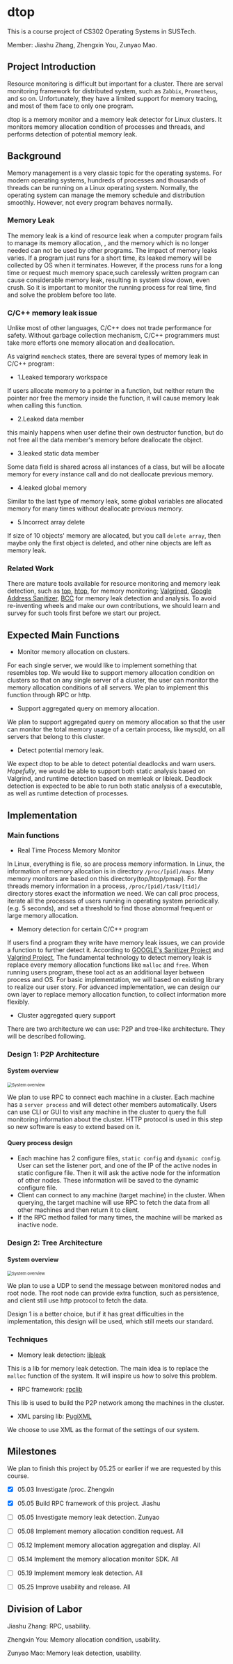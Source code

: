 # dtop

This is a course project of CS302 Operating Systems in SUSTech.

Member: Jiashu Zhang, Zhengxin You, Zunyao Mao.

## Project Introduction

Resource monitoring is difficult but important for a cluster. There are serval monitoring framework for distributed system, such as `Zabbix`, `Prometheus`,  and so on. Unfortunately, they have a limited support for memory tracing, and most of them face to only one program.

dtop is a memory monitor and a memory leak detector for Linux clusters. It monitors memory allocation condition of processes and threads, and performs detection of potential memory leak.

## Background
Memory management is a very classic topic for the operating systems. For modern operating systems, hundreds of processes and thousands of threads can be running on a Linux operating system.
Normally, the operating system can manage the memory schedule and distribution smoothly. However, not every program behaves normally.

### Memory Leak

The memory leak is a kind of resource leak when a computer program fails to manage its memory allocation,
, and the memory which is no longer needed can not be used by other programs. The impact of memory leaks varies. If a program just runs for a short time, its leaked memory will be collected by OS when it terminates.
However, if the process runs for a long time or request much memory space,such carelessly written program can cause considerable memory leak, resulting in system slow down, even crush. 
So it is important to monitor the running process for real time, find and solve the problem before too late.

### C/C++ memory leak issue
Unlike most of other languages, C/C++ does not trade performance for safety. Without garbage collection mechanism, C/C++ programmers 
must take more efforts one memory allocation and deallocation. 

As valgrind `memcheck` states, there are several types of memory leak in C/C++ program:

- 1.Leaked temporary workspace

If users allocate memory to a pointer in a function, but neither return the pointer nor free the memory inside the function, it will cause memory leak when calling this function.


- 2.Leaked data member

this mainly happens when user define their own destructor function, but do not free all the data member's memory before deallocate the object.

- 3.leaked static data member

Some data field is shared across all instances of a class, but will be allocate memory for every instance call and do not deallocate previous memory.

- 4.leaked global memory

Similar to the last type of memory leak, some global variables are allocated memory for many times without deallocate previous memory.

- 5.Incorrect array delete

If size of 10 objects' memory are allocated, but you call `delete array`, then maybe only the first object is deleted, and other nine objects are left as memory leak.   


### Related Work

There are mature tools available for resource monitoring and memory leak detection, such as [top](https://www.man7.org/linux/man-pages/man1/top.1.html), [htop](https://linux.die.net/man/1/htop), for memory monitoring;
[Valgrined](https://www.valgrind.org/), [Google Address Sanitizer](https://github.com/google/sanitizers), [BCC](https://github.com/iovisor/bcc) for memory leak detection and analysis. To avoid re-inventing wheels and make our own contributions, we should learn and survey for such tools first before we start our project.       

## Expected Main Functions

- Monitor memory allocation on clusters.

For each single server, we would like to implement something that resembles top. We would like to support memory allocation condition on clusters so that on any single server of a cluster, the user can monitor the memory allocation conditions of all servers. We plan to implement this function through RPC or http.

- Support aggregated query on memory allocation.

We plan to support aggregated query on memory allocation so that the user can monitor the total memory usage of a certain process, like mysqld, on all servers that belong to this cluster.

- Detect potential memory leak.

We expect dtop to be able to detect potential deadlocks and warn users. *Hopefully*, we would be able to support both static analysis based on Valgrind, and runtime detection based on memleak or libleak. Deadlock detection is expected to be able to run both static analysis of a executable, as well as runtime detection of processes. 

## Implementation

### Main functions

- Real Time Process Memory Monitor

In Linux, everything is file, so are process memory information. In Linux, the information of memory allocation is in directory `/proc/[pid]/maps`.
Many memory monitors are based on this directory(top/htop/pmap). For the threads memory information in a process, `/proc/[pid]/task/[tid]/` 
directory stores exact the information we need. We can call proc process, iterate all the processes of users running in operating system
periodically.(e.g. 5 seconds), and set a threshold to find those abnormal frequent or large memory allocation.

- Memory detection for certain C/C++ program

If users find a program  they write have memory leak issues, we can provide a function to further detect it. According to [GOOGLE's Sanitizer Project](https://github.com/google/sanitizers/wiki/AddressSanitizerAlgorithm) and [Valgrind Project](https://valgrind.org/),
The fundamental technology to detect memory leak is replace every memory allocation functions like `malloc` and `free`. When running users program, these tool act as an additional layer between process and OS. For basic implementation, we will based on existing library to realize our user story.
For advanced implementation, we can design our own layer to replace memory allocation function, to collect information more flexibly.

- Cluster aggregated query support

There are two architecture we can use: P2P and tree-like architecture. They will be described following.

### Design 1: P2P Architecture

#### System overview

<img src="./misc/solution_overview.png" alt="System overview" style="zoom:67%;" />

We plan to use RPC to connect each machine in a cluster. Each machine has a `server process` and will detect other members automatically. Users can use CLI or GUI to visit any machine in the cluster to query the full monitoring information about the cluster. HTTP protocol is used in this step so new software is easy to extend based on it.

#### Query process design

- Each machine has 2 configure files, `static config` and `dynamic config`. User can set the listener port, and one of the IP of the active nodes in static configure file. Then it will ask the active node for the information of other nodes. These information will be saved to the dynamic configure file.
- Client can connect to any machine (target machine) in the cluster. When querying, the target machine will use RPC to fetch the data from all other machines and then return it to client.
- If the RPC method failed for many times, the machine will be marked as inactive node.

### Design 2: Tree Architecture

#### System overview

<img src="./misc/solution_overview2.png" alt="System overview" style="zoom:67%;" />

We plan to use a UDP to send the message between monitored nodes and root node. The root node can provide extra function, such as persistence, and client still use http protocol to fetch the data.

Design 1 is a better choice, but if it has great difficulties in the implementation, this design will be used, which still meets our standard.

### Techniques

- Memory leak detection: [libleak](https://github.com/WuBingzheng/libleak)

This is a lib for memory leak detection. The main idea is to replace the `malloc` function of the system. It will inspire us how to solve this problem.

- RPC framework: [rpclib](https://github.com/rpclib/rpclib)

This lib is used to build the P2P network among the machines in the cluster.

- XML parsing lib: [PugiXML](https://github.com/zeux/pugixml)

We choose to use XML as the format of the settings of our system.

## Milestones

We plan to finish this project by 05.25 or earlier if we are requested by this course.

- [x] 05.03 Investigate /proc. Zhengxin

- [x] 05.05 Build RPC framework of this project. Jiashu

- [ ] 05.05 Investigate memory leak detection. Zunyao

- [ ] 05.08 Implement memory allocation condition request. All

- [ ] 05.12 Implement memory allocation aggregation and display. All

- [ ] 05.14 Implement the memory allocation monitor SDK. All

- [ ] 05.19 Implement memory leak detection. All

- [ ] 05.25 Improve usability and release. All

## Division of Labor

Jiashu Zhang: RPC, usability.

Zhengxin You: Memory allocation condition, usability.

Zunyao Mao: Memory leak detection, usability.
